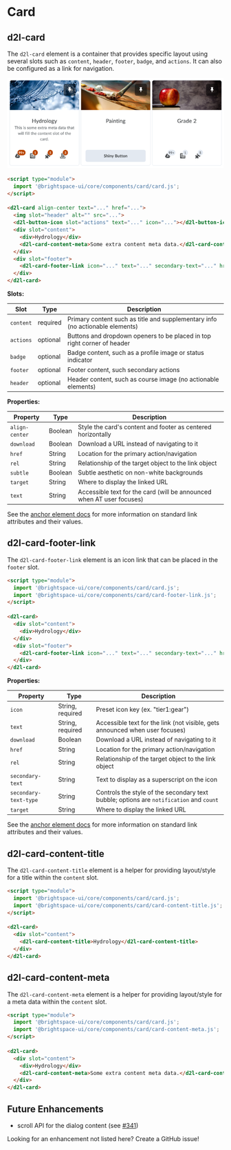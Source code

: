 # Card

## d2l-card

The `d2l-card` element is a container that provides specific layout using several slots such as `content`, `header`, `footer`, `badge`, and `actions`. It can also be configured as a link for navigation.

![Card](./screenshots/card.png?raw=true)

```html
<script type="module">
  import '@brightspace-ui/core/components/card/card.js';
</script>

<d2l-card align-center text="..." href="...">
  <img slot="header" alt="" src="...">
  <d2l-button-icon slot="actions" text="..." icon="..."></d2l-button-icon>
  <div slot="content">
    <div>Hydrology</div>
    <d2l-card-content-meta>Some extra content meta data.</d2l-card-content-meta>
  </div>
  <div slot="footer">
    <d2l-card-footer-link icon="..." text="..." secondary-text="..." href="..."></d2l-card-footer-link>
  </div>
</d2l-card>
```

**Slots:**

| Slot | Type | Description |
|--|--|--|
| `content` | required | Primary content such as title and supplementary info (no actionable elements) |
| `actions` | optional | Buttons and dropdown openers to be placed in top right corner of header |
| `badge` | optional | Badge content, such as a profile image or status indicator |
| `footer` | optional | Footer content, such secondary actions |
| `header` | optional | Header content, such as course image (no actionable elements) |

**Properties:**

| Property | Type | Description |
|--|--|--|
| `align-center` | Boolean | Style the card's content and footer as centered horizontally |
| `download` | Boolean | Download a URL instead of navigating to it |
| `href` | String | Location for the primary action/navigation |
| `rel` | String | Relationship of the target object to the link object |
| `subtle` | Boolean | Subtle aesthetic on non-white backgrounds |
| `target` | String | Where to display the linked URL |
| `text` | String | Accessible text for the card (will be announced when AT user focuses) |

See the [anchor element docs](https://developer.mozilla.org/en-US/docs/Web/HTML/Element/a) for more information on standard link attributes and their values.

## d2l-card-footer-link

The `d2l-card-footer-link` element is an icon link that can be placed in the `footer` slot.

```html
<script type="module">
  import '@brightspace-ui/core/components/card/card.js';
  import '@brightspace-ui/core/components/card/card-footer-link.js';
</script>

<d2l-card>
  <div slot="content">
    <div>Hydrology</div>
  </div>
  <div slot="footer">
    <d2l-card-footer-link icon="..." text="..." secondary-text="..." href="..."></d2l-card-footer-link>
  </div>
</d2l-card>
```

**Properties:**

| Property | Type | Description |
|--|--|--|
| `icon` | String, required | Preset icon key (ex. "tier1:gear") |
| `text` | String, required | Accessible text for the link (not visible, gets announced when user focuses) |
| `download` | Boolean | Download a URL instead of navigating to it |
| `href` | String | Location for the primary action/navigation |
| `rel` | String | Relationship of the target object to the link object |
| `secondary-text` | String | Text to display as a superscript on the icon |
| `secondary-text-type` | String | Controls the style of the secondary text bubble; options are `notification` and `count` |
| `target` | String | Where to display the linked URL |

See the [anchor element docs](https://developer.mozilla.org/en-US/docs/Web/HTML/Element/a) for more information on standard link attributes and their values.

## d2l-card-content-title

The `d2l-card-content-title` element is a helper for providing layout/style for a title within the `content` slot.

```html
<script type="module">
  import '@brightspace-ui/core/components/card/card.js';
  import '@brightspace-ui/core/components/card/card-content-title.js';
</script>

<d2l-card>
  <div slot="content">
    <d2l-card-content-title>Hydrology</d2l-card-content-title>
  </div>
</d2l-card>
```

## d2l-card-content-meta

The `d2l-card-content-meta` element is a helper for providing layout/style for a meta data within the `content` slot.

```html
<script type="module">
  import '@brightspace-ui/core/components/card/card.js';
  import '@brightspace-ui/core/components/card/card-content-meta.js';
</script>

<d2l-card>
  <div slot="content">
    <div>Hydrology</div>
    <d2l-card-content-meta>Some extra content meta data.</d2l-card-content-meta>
  </div>
</d2l-card>
```

## Future Enhancements

* scroll API for the dialog content (see [#341](https://github.com/BrightspaceUI/core/issues/341))

Looking for an enhancement not listed here? Create a GitHub issue!
